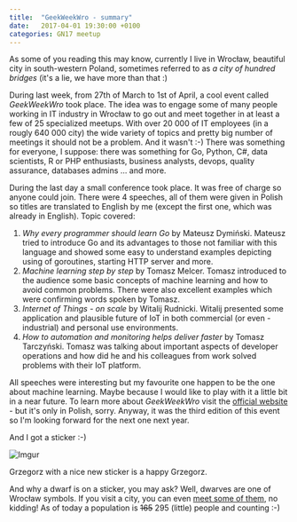 ```yaml
---
title:  "GeekWeekWro - summary"
date:   2017-04-01 19:30:00 +0100
categories: GN17 meetup
---
```



As some of you reading this may know, currently I live in Wrocław, beautiful
city in south-western Poland, sometimes referred to as _a city of hundred
bridges_ (it's a lie, we have more than that :)

During last week, from 27th of March to 1st of April, a cool event called
_GeekWeekWro_ took place. The idea was to engage some of many people working in
IT industry in Wrocław to go out and meet together in at least a few of 25
specialized meetups. With over 20 000 of IT employees (in a rougly 640 000
city) the wide variety of topics and pretty big number of meetings it should
not be a problem. And it wasn't :-) There was something for everyone, I
suppose: there was something for Go, Python, C#, data scientists, R or PHP
enthusiasts, business analysts, devops, quality assurance, databases admins …
and more.

During the last day a small conference took place. It was free of charge so
anyone could join. There were 4 speeches, all of them were given in Polish so
titles are translated to English by me (except the first one, which was already
in English). Topic covered:
 
 1. _Why every programmer should learn Go_ by Mateusz Dymiński. Mateusz tried
    to introduce Go and its advantages to those not familiar with this language
    and showed some easy to understand examples depicting using of goroutines,
    starting HTTP server and more.
 2. _Machine learning step by step_ by Tomasz Melcer. Tomasz introduced to the
    audience some basic concepts of machine learning and how to avoid common
    problems. There were also excellent examples which were confirming words
    spoken by Tomasz.
 3. _Internet of Things - on scale_ by Witalij Rudnicki. Witalij presented some
    application and plausible future of IoT in both commercial (or even -
    industrial) and personal use environments.
 4. _How to automation and monitoring helps deliver faster_ by Tomasz
    Tarczyński. Tomasz was talking about important aspects of developer
    operations and how did he and his colleagues from work solved problems with
    their IoT platform.

All speeches were interesting but my favourite one happen to be the one about
machine learning. Maybe because I would like to play with it a little bit in a
near future. To learn more about _GeekWeekWro_ visit the [official website] -
but it's only in Polish, sorry. Anyway, it was the third edition of this event
so I'm looking forward for the next one next year.

[official website]: http://geekweekwro.pl

And I got a sticker :-)

![Imgur](http://i.imgur.com/unFkNZG.jpg)

Grzegorz with a nice new sticker is a happy Grzegorz.

And why a dwarf is on a sticker, you may ask? Well, dwarves are one of Wrocław
symbols. If you visit a city, you can even [meet some of them], no kidding! As
of today a population is ~~165~~ 295 (little) people and counting :-)

[meet some of them]: http://krasnale.pl/en/
